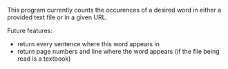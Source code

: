 This program currently counts the occurences of a desired word in either a provided text file or in a given URL. 

Future features:
  - return every sentence where this word appears in
  - return page numbers and line where the word appears (if the file being read is a textbook)
